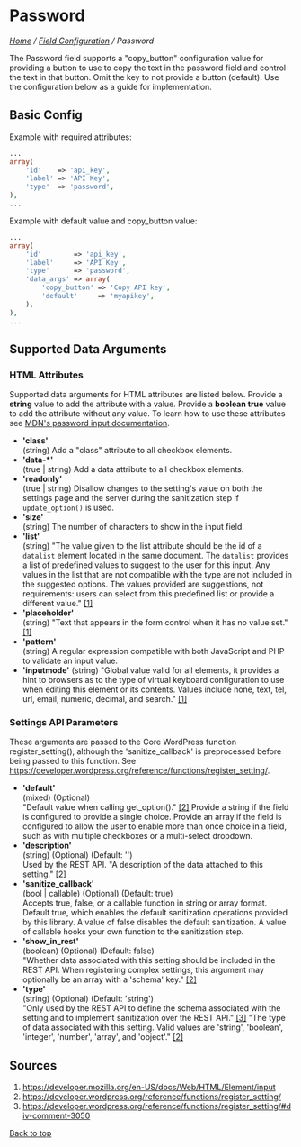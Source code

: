 # Password

*[Home](../../README.md) / [Field Configuration](../field-configuration.md) / Password*

The Password field supports a "copy_button" configuration value for providing a button to use to copy the text in the password field and control the text in that button. Omit the key to not provide a button (default). Use the configuration below as a guide for implementation.

## Basic Config

Example with required attributes:

```php
...
array(
	'id'    => 'api_key',
	'label' => 'API Key',
	'type'  => 'password',
),
...
```

Example with default value and copy_button value:

```php
...
array(
	'id'        => 'api_key',
	'label'     => 'API Key',
	'type'      => 'password',
	'data_args' => array(
		'copy_button' => 'Copy API key',
		'default'     => 'myapikey',
	),
),
...
```

## Supported Data Arguments

### HTML Attributes

Supported data arguments for HTML attributes are listed below. Provide a **string** value to add the attribute with a value. Provide a **boolean true** value to add the attribute without any value. To learn how to use these attributes see [MDN's password input documentation](https://developer.mozilla.org/en-US/docs/Web/HTML/Element/input/password).

* __'class'__  
  (string) Add a "class" attribute to all checkbox elements.
* __'data-*'__  
  (true | string) Add a data attribute to all checkbox elements.
* __'readonly'__  
  (true | string) Disallow changes to the setting's value on both the settings page and the server during the sanitization step if `update_option()` is used.
* __'size'__  
  (string) The number of characters to show in the input field.
* __'list'__  
  (string) "The value given to the list attribute should be the id of a `datalist` element located in the same document. The `datalist` provides a list of predefined values to suggest to the user for this input. Any values in the list that are not compatible with the type are not included in the suggested options. The values provided are suggestions, not requirements: users can select from this predefined list or provide a different value." [[1]](#sources)
* __'placeholder'__  
  (string) "Text that appears in the form control when it has no value set." [[1]](#sources)
* __'pattern'__  
  (string) A regular expression compatible with both JavaScript and PHP to validate an input value.
* __'inputmode'__
  (string) "Global value valid for all elements, it provides a hint to browsers as to the type of virtual keyboard configuration to use when editing this element or its contents. Values include none, text, tel, url, email, numeric, decimal, and search." [[1]](#sources)

### Settings API Parameters

These arguments are passed to the Core WordPress function register_setting(), although the 'sanitize_callback' is preprocessed before being passed to this function. See https://developer.wordpress.org/reference/functions/register_setting/.

* __'default'__  
  (mixed) (Optional)  
  "Default value when calling get_option()." [[2]](#sources) Provide a string if the field is configured to provide a single choice. Provide an array if the field is configured to allow the user to enable more than once choice in a field, such as with multiple checkboxes or a multi-select dropdown.
* __'description'__  
  (string) (Optional) (Default: '')  
  Used by the REST API. "A description of the data attached to this setting." [[2]](#sources)
* __'sanitize_callback'__  
  (bool | callable) (Optional) (Default: true)  
  Accepts true, false, or a callable function in string or array format. Default true, which enables the default sanitization operations provided by this library. A value of false disables the default sanitization. A value of callable hooks your own function to the sanitization step.
* __'show_in_rest'__  
  (boolean) (Optional) (Default: false)  
  "Whether data associated with this setting should be included in the REST API. When registering complex settings, this argument may optionally be an array with a 'schema' key." [[2]](#sources)
* __'type'__  
  (string) (Optional) (Default: 'string')  
  "Only used by the REST API to define the schema associated with the setting and to implement sanitization over the REST API." [[3]](#sources) "The type of data associated with this setting. Valid values are 'string', 'boolean', 'integer', 'number', 'array', and 'object'." [[2]](#sources)

## Sources

1. https://developer.mozilla.org/en-US/docs/Web/HTML/Element/input
2. https://developer.wordpress.org/reference/functions/register_setting/
3. https://developer.wordpress.org/reference/functions/register_setting/#div-comment-3050

[Back to top](#password)
